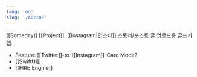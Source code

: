 ```yaml
---
lang: 'en'
slug: '/A0720E'
---
```


[[Someday]] [[Project]]. [[Instagram|인스타]] 스토리/포스트 글 업로드용 글쓰기 앱.

- Feature: [[Twitter]]-to-[[Instagram]]-Card Mode?
- [[SwiftUI]]
- [[FIRE Engine]]
